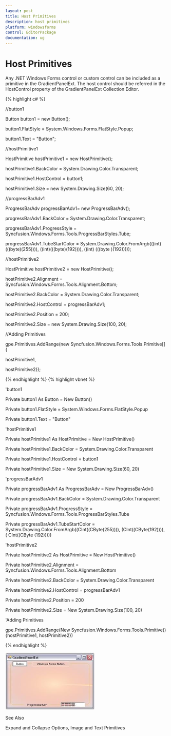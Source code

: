 ```yaml
---
layout: post
title: Host Primitives
description: host primitives
platform: windowsforms
control: EditorPackage 
documentation: ug
---
```

# Host Primitives

Any .NET Windows Forms control or custom control can be included as a primitive in the GradientPanelExt. The host control should be referred in the HostControl property of the GradientPanelExt Collection Editor. 



{% highlight c# %}

//button1

Button button1 = new Button();

button1.FlatStyle = System.Windows.Forms.FlatStyle.Popup;

button1.Text = "Button";



//hostPrimitive1

HostPrimitive hostPrimitive1 = new HostPrimitive();

hostPrimitive1.BackColor = System.Drawing.Color.Transparent;

hostPrimitive1.HostControl = button1;

hostPrimitive1.Size = new System.Drawing.Size(60, 20);



//progressBarAdv1

ProgressBarAdv progressBarAdv1= new ProgressBarAdv();

progressBarAdv1.BackColor = System.Drawing.Color.Transparent;

progressBarAdv1.ProgressStyle = Syncfusion.Windows.Forms.Tools.ProgressBarStyles.Tube;

progressBarAdv1.TubeStartColor = System.Drawing.Color.FromArgb(((int)(((byte)(255)))), ((int)(((byte)(192)))), ((int)   (((byte             )(192)))));



//hostPrimitive2

HostPrimitive hostPrimitive2 = new HostPrimitive();

hostPrimitive2.Alignment = Syncfusion.Windows.Forms.Tools.Alignment.Bottom;

hostPrimitive2.BackColor = System.Drawing.Color.Transparent;

hostPrimitive2.HostControl = progressBarAdv1;

hostPrimitive2.Position = 200;

hostPrimitive2.Size = new System.Drawing.Size(100, 20);



//Adding Primitives

gpe.Primitives.AddRange(new Syncfusion.Windows.Forms.Tools.Primitive[] {

  hostPrimitive1,

  hostPrimitive2});




{% endhighlight  %}
{% highlight vbnet %}


'button1

Private button1 As Button = New Button()

Private button1.FlatStyle = System.Windows.Forms.FlatStyle.Popup

Private button1.Text = "Button"



'hostPrimitive1

Private hostPrimitive1 As HostPrimitive = New HostPrimitive()

Private hostPrimitive1.BackColor = System.Drawing.Color.Transparent

Private hostPrimitive1.HostControl = button1

Private hostPrimitive1.Size = New System.Drawing.Size(60, 20)



'progressBarAdv1

Private progressBarAdv1 As ProgressBarAdv = New ProgressBarAdv()

Private progressBarAdv1.BackColor = System.Drawing.Color.Transparent

Private progressBarAdv1.ProgressStyle = Syncfusion.Windows.Forms.Tools.ProgressBarStyles.Tube

Private progressBarAdv1.TubeStartColor = System.Drawing.Color.FromArgb((CInt((CByte(255)))), (CInt((CByte(192)))), (      CInt((CByte       (192)))))



'hostPrimitive2

Private hostPrimitive2 As HostPrimitive = New HostPrimitive()

Private hostPrimitive2.Alignment = Syncfusion.Windows.Forms.Tools.Alignment.Bottom

Private hostPrimitive2.BackColor = System.Drawing.Color.Transparent

Private hostPrimitive2.HostControl = progressBarAdv1

Private hostPrimitive2.Position = 200

Private hostPrimitive2.Size = New System.Drawing.Size(100, 20)



'Adding Primitives

gpe.Primitives.AddRange(New Syncfusion.Windows.Forms.Tools.Primitive() {hostPrimitive1, hostPrimitive2})

{% endhighlight  %}

![](GradientPanelExt_images/Overview_img381.jpeg)



See Also

Expand and Collapse Options, Image and Text Primitives